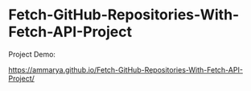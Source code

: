 # Fetch-GitHub-Repositories-With-Fetch-API-Project
Project Demo:

https://ammarya.github.io/Fetch-GitHub-Repositories-With-Fetch-API-Project/
